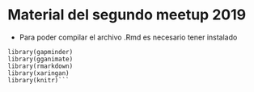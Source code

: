 # Material del segundo meetup 2019

* Para poder compilar el archivo .Rmd es necesario tener instalado

```library(tidyverse)
library(gapminder)
library(gganimate)
library(rmarkdown)
library(xaringan)
library(knitr)```
